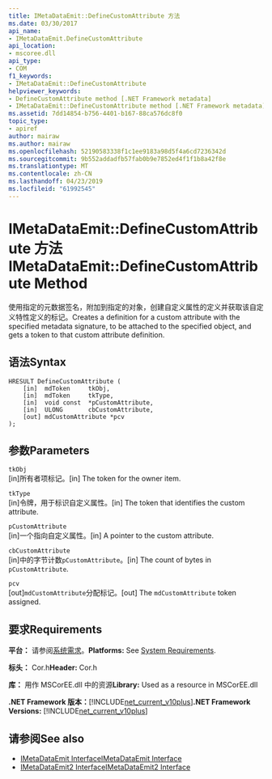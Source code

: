 ```yaml
---
title: IMetaDataEmit::DefineCustomAttribute 方法
ms.date: 03/30/2017
api_name:
- IMetaDataEmit.DefineCustomAttribute
api_location:
- mscoree.dll
api_type:
- COM
f1_keywords:
- IMetaDataEmit::DefineCustomAttribute
helpviewer_keywords:
- DefineCustomAttribute method [.NET Framework metadata]
- IMetaDataEmit::DefineCustomAttribute method [.NET Framework metadata]
ms.assetid: 7dd14854-b756-4401-b167-88ca576dc8f0
topic_type:
- apiref
author: mairaw
ms.author: mairaw
ms.openlocfilehash: 52190583338f1c1ee9183a98d5f4a6cd7236342d
ms.sourcegitcommit: 9b552addadfb57fab0b9e7852ed4f1f1b8a42f8e
ms.translationtype: MT
ms.contentlocale: zh-CN
ms.lasthandoff: 04/23/2019
ms.locfileid: "61992545"
---
```

# <a name="imetadataemitdefinecustomattribute-method"></a><span data-ttu-id="6ef5f-102">IMetaDataEmit::DefineCustomAttribute 方法</span><span class="sxs-lookup"><span data-stu-id="6ef5f-102">IMetaDataEmit::DefineCustomAttribute Method</span></span>
<span data-ttu-id="6ef5f-103">使用指定的元数据签名，附加到指定的对象，创建自定义属性的定义并获取该自定义特性定义的标记。</span><span class="sxs-lookup"><span data-stu-id="6ef5f-103">Creates a definition for a custom attribute with the specified metadata signature, to be attached to the specified object, and gets a token to that custom attribute definition.</span></span>  
  
## <a name="syntax"></a><span data-ttu-id="6ef5f-104">语法</span><span class="sxs-lookup"><span data-stu-id="6ef5f-104">Syntax</span></span>  
  
```  
HRESULT DefineCustomAttribute (   
    [in]  mdToken     tkObj,   
    [in]  mdToken     tkType,   
    [in]  void const  *pCustomAttribute,   
    [in]  ULONG       cbCustomAttribute,   
    [out] mdCustomAttribute *pcv   
);  
```  
  
## <a name="parameters"></a><span data-ttu-id="6ef5f-105">参数</span><span class="sxs-lookup"><span data-stu-id="6ef5f-105">Parameters</span></span>  
 `tkObj`  
 <span data-ttu-id="6ef5f-106">[in]所有者项标记。</span><span class="sxs-lookup"><span data-stu-id="6ef5f-106">[in] The token for the owner item.</span></span>  
  
 `tkType`  
 <span data-ttu-id="6ef5f-107">[in]令牌，用于标识自定义属性。</span><span class="sxs-lookup"><span data-stu-id="6ef5f-107">[in] The token that identifies the custom attribute.</span></span>  
  
 `pCustomAttribute`  
 <span data-ttu-id="6ef5f-108">[in]一个指向自定义属性。</span><span class="sxs-lookup"><span data-stu-id="6ef5f-108">[in] A pointer to the custom attribute.</span></span>  
  
 `cbCustomAttribute`  
 <span data-ttu-id="6ef5f-109">[in]中的字节计数`pCustomAttribute`。</span><span class="sxs-lookup"><span data-stu-id="6ef5f-109">[in] The count of bytes in `pCustomAttribute`.</span></span>  
  
 `pcv`  
 <span data-ttu-id="6ef5f-110">[out]`mdCustomAttribute`分配标记。</span><span class="sxs-lookup"><span data-stu-id="6ef5f-110">[out] The `mdCustomAttribute` token assigned.</span></span>  
  
## <a name="requirements"></a><span data-ttu-id="6ef5f-111">要求</span><span class="sxs-lookup"><span data-stu-id="6ef5f-111">Requirements</span></span>  
 <span data-ttu-id="6ef5f-112">**平台：** 请参阅[系统需求](../../../../docs/framework/get-started/system-requirements.md)。</span><span class="sxs-lookup"><span data-stu-id="6ef5f-112">**Platforms:** See [System Requirements](../../../../docs/framework/get-started/system-requirements.md).</span></span>  
  
 <span data-ttu-id="6ef5f-113">**标头：** Cor.h</span><span class="sxs-lookup"><span data-stu-id="6ef5f-113">**Header:** Cor.h</span></span>  
  
 <span data-ttu-id="6ef5f-114">**库：** 用作 MSCorEE.dll 中的资源</span><span class="sxs-lookup"><span data-stu-id="6ef5f-114">**Library:** Used as a resource in MSCorEE.dll</span></span>  
  
 <span data-ttu-id="6ef5f-115">**.NET Framework 版本：**[!INCLUDE[net_current_v10plus](../../../../includes/net-current-v10plus-md.md)]</span><span class="sxs-lookup"><span data-stu-id="6ef5f-115">**.NET Framework Versions:** [!INCLUDE[net_current_v10plus](../../../../includes/net-current-v10plus-md.md)]</span></span>  
  
## <a name="see-also"></a><span data-ttu-id="6ef5f-116">请参阅</span><span class="sxs-lookup"><span data-stu-id="6ef5f-116">See also</span></span>

- [<span data-ttu-id="6ef5f-117">IMetaDataEmit Interface</span><span class="sxs-lookup"><span data-stu-id="6ef5f-117">IMetaDataEmit Interface</span></span>](../../../../docs/framework/unmanaged-api/metadata/imetadataemit-interface.md)
- [<span data-ttu-id="6ef5f-118">IMetaDataEmit2 Interface</span><span class="sxs-lookup"><span data-stu-id="6ef5f-118">IMetaDataEmit2 Interface</span></span>](../../../../docs/framework/unmanaged-api/metadata/imetadataemit2-interface.md)
